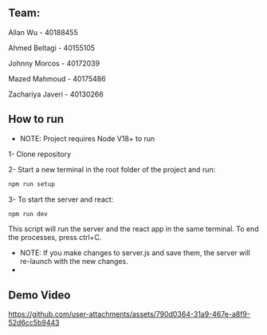 ## Team:
Allan Wu - 40188455   

Ahmed Beltagi - 40155105		
  
  
  Johnny Morcos - 40172039	
  
  
  Mazed Mahmoud - 40175486	
 
  
  Zachariya Javeri - 40130266
  
## How to run
- NOTE: Project requires Node V18+ to run

1- Clone repository 

2- Start a new terminal in the root folder of the project and run:
```PowerShell
npm run setup
```

3- To start the server and react:
```PowerShell
npm run dev
```

This script will run the server and the react app in the same terminal. To end the processes, press ctrl+C.

- NOTE: If you make changes to server.js and save them, the server will re-launch with the new changes.
- 
## Demo Video

https://github.com/user-attachments/assets/790d0364-31a9-467e-a8f9-52d6cc5b9443




